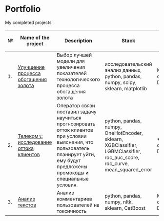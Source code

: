 # Portfolio

My completed projects

| №   | Name of the project    |      Description                                   |         Stack                  | Direction and areas of activity                                |
| --- | ---------------------- | -------------------------------------------------- | ------------------------------ | -------------------------------------------------------------- |
| 1.  | [Улучшение процесса обогащения золота](https://github.com/KovalevMV/Portfolio/tree/main/Gold%20Recovery) | Выбор лучшей модели для увеличения <br/>показателей технологического процесса <br/>обогащения золота | исследовательский анализ данных, python, pandas, numpy, scipy, sklearn, matplotlib  |  Машинное обучение (DA, DS)    |
| 2.  | [Телеком 📞: исследование оттока клиентов](https://github.com/KovalevMV/Portfolio/tree/main/Taxi%20ordering) | Оператор связи поставил задачу научиться прогнозировать отток клиентов при условии выяснения, что пользователь планирует уйти, ему будут предложены промокоды и специальные условия.| python, pandas, numpy, OneHotEncoder, sklearn, XGBClassifier, LGBMClassifier, roc_auc_score, roc_curve, mean_squared_error |  ****Машинное обучение (DA, DS)   |
| 3.  | [Анализ текстов](https://github.com/KovalevMV/Portfolio/blob/main/Text_analysis/README.md) | Анализ комментариев пользователей на токсичность  | python, pandas, numpy, nltk, sklearn, CatBoost | Машинное обучение (DA, DS) |

